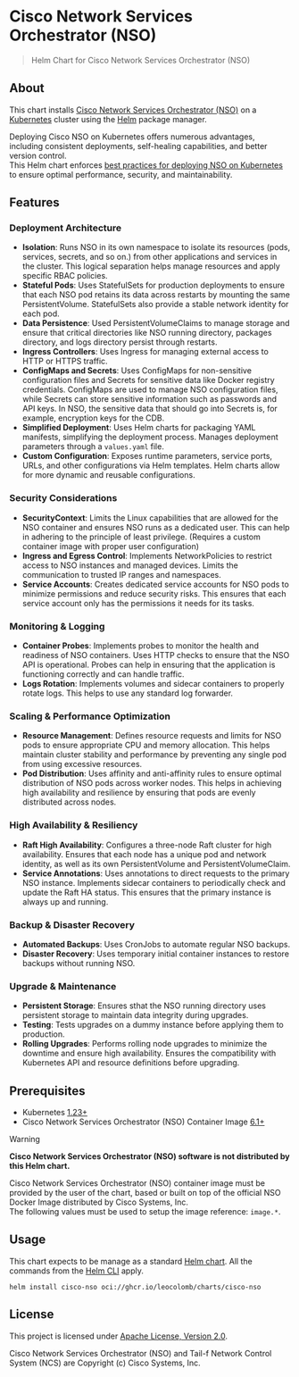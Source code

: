 # Cisco Network Services Orchestrator (NSO)

> Helm Chart for Cisco Network Services Orchestrator (NSO)

## About

This chart installs [Cisco Network Services Orchestrator (NSO)](https://www.cisco.com/c/en/us/products/cloud-systems-management/network-services-orchestrator/index.html)
on a [Kubernetes](https://kubernetes.io) cluster using the [Helm](https://helm.sh) package manager.

Deploying Cisco NSO on Kubernetes offers numerous advantages, including consistent deployments, self-healing capabilities, and better version control.  
This Helm chart enforces [best practices for deploying NSO on Kubernetes](https://developer.cisco.com/docs/nso/deploying-cisco-nso-on-kubernetes/) to ensure optimal performance, security, and maintainability.

## Features

### Deployment Architecture

- **Isolation**: Runs NSO in its own namespace to isolate its resources (pods, services, secrets, and so on.) from other applications and services in the cluster. This logical separation helps manage resources and apply specific RBAC policies.
- **Stateful Pods**: Uses StatefulSets for production deployments to ensure that each NSO pod retains its data across restarts by mounting the same PersistentVolume. StatefulSets also provide a stable network identity for each pod.
- **Data Persistence**: Used PersistentVolumeClaims to manage storage and ensure that critical directories like NSO running directory, packages directory, and logs directory persist through restarts.
- **Ingress Controllers**: Uses Ingress for managing external access to HTTP or HTTPS traffic.
- **ConfigMaps and Secrets**: Uses ConfigMaps for non-sensitive configuration files and Secrets for sensitive data like Docker registry credentials. ConfigMaps are used to manage NSO configuration files, while Secrets can store sensitive information such as passwords and API keys. In NSO, the sensitive data that should go into Secrets is, for example, encryption keys for the CDB.
- **Simplified Deployment**: Uses Helm charts for packaging YAML manifests, simplifying the deployment process. Manages deployment parameters through a `values.yaml` file.
- **Custom Configuration**: Exposes runtime parameters, service ports, URLs, and other configurations via Helm templates. Helm charts allow for more dynamic and reusable configurations.

### Security Considerations

- **SecurityContext**: Limits the Linux capabilities that are allowed for the NSO container and ensures NSO runs as a dedicated user. This can help in adhering to the principle of least privilege. (Requires a custom container image with proper user configuration)
- **Ingress and Egress Control**: Implements NetworkPolicies to restrict access to NSO instances and managed devices. Limits the communication to trusted IP ranges and namespaces.
- **Service Accounts**: Creates dedicated service accounts for NSO pods to minimize permissions and reduce security risks. This ensures that each service account only has the permissions it needs for its tasks.

### Monitoring & Logging

<!-- - **Observability Exporter**: Exports data in industry-standard formats such as OpenTelemetry. (Requires observability exporter package) -->

- **Container Probes**: Implements probes to monitor the health and readiness of NSO containers. Uses HTTP checks to ensure that the NSO API is operational. Probes can help in ensuring that the application is functioning correctly and can handle traffic.
- **Logs Rotation**: Implements volumes and sidecar containers to properly rotate logs. This helps to use any standard log forwarder.

### Scaling & Performance Optimization

- **Resource Management**: Defines resource requests and limits for NSO pods to ensure appropriate CPU and memory allocation. This helps maintain cluster stability and performance by preventing any single pod from using excessive resources.
- **Pod Distribution**: Uses affinity and anti-affinity rules to ensure optimal distribution of NSO pods across worker nodes. This helps in achieving high availability and resilience by ensuring that pods are evenly distributed across nodes.

### High Availability & Resiliency

- **Raft High Availability**: Configures a three-node Raft cluster for high availability. Ensures that each node has a unique pod and network identity, as well as its own PersistentVolume and PersistentVolumeClaim.
- **Service Annotations**: Uses annotations to direct requests to the primary NSO instance. Implements sidecar containers to periodically check and update the Raft HA status. This ensures that the primary instance is always up and running.

### Backup & Disaster Recovery

- **Automated Backups**: Uses CronJobs to automate regular NSO backups.
- **Disaster Recovery**: Uses temporary initial container instances to restore backups without running NSO.

### Upgrade & Maintenance

- **Persistent Storage**: Ensures sthat the NSO running directory uses persistent storage to maintain data integrity during upgrades.
- **Testing**: Tests upgrades on a dummy instance before applying them to production.
- **Rolling Upgrades**: Performs rolling node upgrades to minimize the downtime and ensure high availability. Ensures the compatibility with Kubernetes API and resource definitions before upgrading.

## Prerequisites

- Kubernetes [1.23+](https://kubernetes.io/releases/)
- Cisco Network Services Orchestrator (NSO) Container Image [6.1+](https://www.cisco.com/c/en/us/products/collateral/cloud-systems-management/network-services-orchestrator/bulletin-c25-742437.html)

> [!warning]
>
> **Cisco Network Services Orchestrator (NSO) software is not distributed by this Helm chart.**
>
> Cisco Network Services Orchestrator (NSO) container image must be provided by the user of the chart,
> based or built on top of the official NSO Docker Image distributed by Cisco Systems, Inc.  
> The following values must be used to setup the image reference: `image.*`.

## Usage

This chart expects to be manage as a standard [Helm chart](https://helm.sh/docs/topics/charts/).
All the commands from the [Helm CLI](https://helm.sh/docs/helm/) apply.

```console
helm install cisco-nso oci://ghcr.io/leocolomb/charts/cisco-nso
```

## License

This project is licensed under [Apache License, Version 2.0](LICENSE).

Cisco Network Services Orchestrator (NSO) and Tail-f Network Control System (NCS) are Copyright (c) Cisco Systems, Inc.
